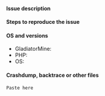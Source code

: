 <!--- WARNING
ANY ISSUE ON OUTDATED GLADIATORMINE WILL BE CLOSED. CONTINUING SPAMMNG WILL CAUSE A BAN. CHECK YOUR VERSION BEFORE CONTINUING.
-->

#### Issue description
<!--- Write a short description about the issue -->

#### Steps to reproduce the issue
<!--- help us find the problem by adding steps to reproduce the issue -->

#### OS and versions
<!--- Try Docker for library/extension issues
use the 'version' command in Genisys
Valid version must contain build number or git hash
Version "latest" is INVALID! Please write properly
If version is invalid, the issue will be CLOSED -->
* GladiatorMine:
* PHP:
* OS:

#### Crashdump, backtrace or other files
```
Paste here
```
